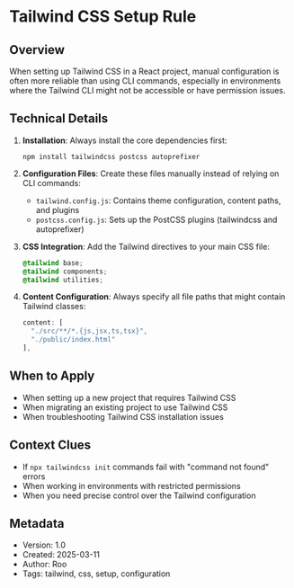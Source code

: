 # Tailwind CSS Setup Rule

## Overview
When setting up Tailwind CSS in a React project, manual configuration is often more reliable than using CLI commands, especially in environments where the Tailwind CLI might not be accessible or have permission issues.

## Technical Details
1. **Installation**: Always install the core dependencies first:
   ```
   npm install tailwindcss postcss autoprefixer
   ```

2. **Configuration Files**: Create these files manually instead of relying on CLI commands:
   - `tailwind.config.js`: Contains theme configuration, content paths, and plugins
   - `postcss.config.js`: Sets up the PostCSS plugins (tailwindcss and autoprefixer)

3. **CSS Integration**: Add the Tailwind directives to your main CSS file:
   ```css
   @tailwind base;
   @tailwind components;
   @tailwind utilities;
   ```

4. **Content Configuration**: Always specify all file paths that might contain Tailwind classes:
   ```js
   content: [
     "./src/**/*.{js,jsx,ts,tsx}",
     "./public/index.html"
   ],
   ```

## When to Apply
- When setting up a new project that requires Tailwind CSS
- When migrating an existing project to use Tailwind CSS
- When troubleshooting Tailwind CSS installation issues

## Context Clues
- If `npx tailwindcss init` commands fail with "command not found" errors
- When working in environments with restricted permissions
- When you need precise control over the Tailwind configuration

## Metadata
- Version: 1.0
- Created: 2025-03-11
- Author: Roo
- Tags: tailwind, css, setup, configuration